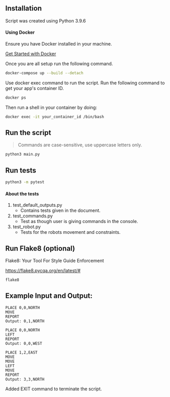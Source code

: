 Installation
------------
Script was created using Python 3.9.6

#### Using Docker
Ensure you have Docker installed in your machine.

[Get Started with Docker](https://www.docker.com/get-started/)

Once you are all setup run the following command.

```bash
docker-compose up --build --detach
```

Use docker exec command to run the script. Run the following command to get your app's container ID.

```bash
docker ps
```

Then run a shell in your container by doing:
```bash
docker exec -it your_container_id /bin/bash
```

Run the script
--------------

> Commands are case-sensitive, use uppercase letters only.

```bash
python3 main.py
```


Run tests
---------

```bash
python3 -m pytest
```

#### About the tests

1. test_default_outputs.py
    * Contains tests given in the document.
2. test_commands.py
    * Test as though user is giving commands in the console.
3. test_robot.py
    * Tests for the robots movement and constraints.


Run Flake8 (optional)
---------------------

Flake8: Your Tool For Style Guide Enforcement

https://flake8.pycqa.org/en/latest/#

```bash
flake8
```

Example Input and Output:
-------------------------

```
PLACE 0,0,NORTH
MOVE
REPORT
Output: 0,1,NORTH
```


```
PLACE 0,0,NORTH
LEFT
REPORT
Output: 0,0,WEST
```


```
PLACE 1,2,EAST
MOVE
MOVE
LEFT
MOVE
REPORT
Output: 3,3,NORTH
```

Added EXIT command to terminate the script.
